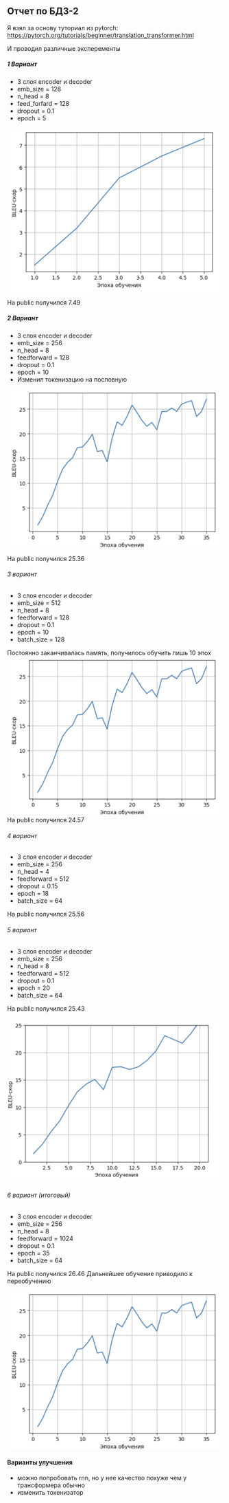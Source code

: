 ## Отчет по БДЗ-2

Я взял за основу туториал из pytorch: https://pytorch.org/tutorials/beginner/translation_transformer.html

И проводил различные эксперементы

##### 1 Вариант
* 3 слоя encoder и decoder
* emb_size = 128
* n_head = 8
* feed_forfard = 128
* dropout = 0.1
* epoch = 5

![Alt text](im.png)

На public получился 7.49

##### 2 Вариант
* 3 слоя encoder и decoder
* emb_size = 256
* n_head = 8
* feedforward = 128
* dropout = 0.1
* epoch = 10
* Изменил токенизацию на пословную

![Alt text](image.png)

На public получился 25.36

###### 3 вариант
* 3 слоя encoder и decoder
* emb_size = 512
* n_head = 8
* feedforward = 128
* dropout = 0.1
* epoch = 10
* batch_size = 128

Постоянно заканчивалась память, получилось обучить лишь 10 эпох
![Alt text](image-1.png)
На public получился 24.57

###### 4 вариант

* 3 слоя encoder и decoder
* emb_size = 256
* n_head = 4
* feedforward = 512
* dropout = 0.15
* epoch = 18
* batch_size = 64

На public получился 25.56


###### 5 вариант

* 3 слоя encoder и decoder
* emb_size = 256
* n_head = 8
* feedforward = 512
* dropout = 0.1
* epoch = 20
* batch_size = 64

На public получился 25.43

![Alt text](<Снимок экрана 2024-03-14 в 16.37.07-1.png>)

###### 6 вариант (итоговый)

* 3 слоя encoder и decoder
* emb_size = 256
* n_head = 8
* feedforward = 1024
* dropout = 0.1
* epoch = 35
* batch_size = 64

На public получился 26.46
Дальнейшее обучение приводило к переобучению

![Alt text](image-2.png)

#### Варианты улучшения
- можно попробовать rnn, но у нее качество похуже чем у трансформера обычно
- изменить токенизатор
